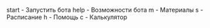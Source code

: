 start - Запустить бота
help - Возможности бота
m - Материалы
s - Расписание
h - Помощь
c - Калькулятор